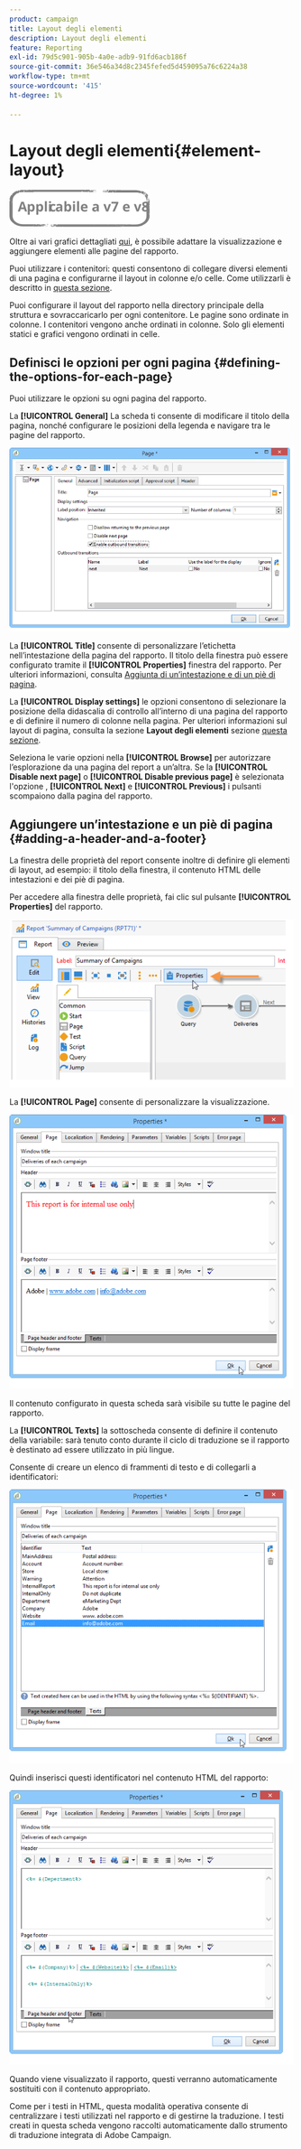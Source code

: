 ```yaml
---
product: campaign
title: Layout degli elementi
description: Layout degli elementi
feature: Reporting
exl-id: 79d5c901-905b-4a0e-adb9-91fd6acb186f
source-git-commit: 36e546a34d8c2345fefed5d459095a76c6224a38
workflow-type: tm+mt
source-wordcount: '415'
ht-degree: 1%

---
```


# Layout degli elementi{#element-layout}

![](../../assets/common.svg)

Oltre ai vari grafici dettagliati [qui](../../reporting/using/creating-a-chart.md#chart-types-and-variants), è possibile adattare la visualizzazione e aggiungere elementi alle pagine del rapporto.

Puoi utilizzare i contenitori: questi consentono di collegare diversi elementi di una pagina e configurarne il layout in colonne e/o celle. Come utilizzarli è descritto in [questa sezione](../../web/using/defining-web-forms-layout.md#creating-containers).

Puoi configurare il layout del rapporto nella directory principale della struttura e sovraccaricarlo per ogni contenitore. Le pagine sono ordinate in colonne. I contenitori vengono anche ordinati in colonne. Solo gli elementi statici e grafici vengono ordinati in celle.

## Definisci le opzioni per ogni pagina {#defining-the-options-for-each-page}

Puoi utilizzare le opzioni su ogni pagina del rapporto.

La **[!UICONTROL General]** La scheda ti consente di modificare il titolo della pagina, nonché configurare le posizioni della legenda e navigare tra le pagine del rapporto.

![](assets/s_ncs_advuser_report_wizard_022.png)

La **[!UICONTROL Title]** consente di personalizzare l’etichetta nell’intestazione della pagina del rapporto. Il titolo della finestra può essere configurato tramite il **[!UICONTROL Properties]** finestra del rapporto. Per ulteriori informazioni, consulta [Aggiunta di un’intestazione e di un piè di pagina](#adding-a-header-and-a-footer).

La **[!UICONTROL Display settings]** le opzioni consentono di selezionare la posizione della didascalia di controllo all’interno di una pagina del rapporto e di definire il numero di colonne nella pagina. Per ulteriori informazioni sul layout di pagina, consulta la sezione **Layout degli elementi** sezione [questa sezione](../../web/using/defining-web-forms-layout.md#positioning-the-fields-on-the-page).

Seleziona le varie opzioni nella **[!UICONTROL Browse]** per autorizzare l’esplorazione da una pagina del report a un’altra. Se la **[!UICONTROL Disable next page]** o **[!UICONTROL Disable previous page]** è selezionata l&#39;opzione , **[!UICONTROL Next]** e **[!UICONTROL Previous]** i pulsanti scompaiono dalla pagina del rapporto.

## Aggiungere un’intestazione e un piè di pagina {#adding-a-header-and-a-footer}

La finestra delle proprietà del report consente inoltre di definire gli elementi di layout, ad esempio: il titolo della finestra, il contenuto HTML delle intestazioni e dei piè di pagina.

Per accedere alla finestra delle proprietà, fai clic sul pulsante **[!UICONTROL Properties]** del rapporto.

![](assets/reporting_properties.png)

La **[!UICONTROL Page]** consente di personalizzare la visualizzazione.

![](assets/s_ncs_advuser_report_properties_04.png)

Il contenuto configurato in questa scheda sarà visibile su tutte le pagine del rapporto.

La **[!UICONTROL Texts]** la sottoscheda consente di definire il contenuto della variabile: sarà tenuto conto durante il ciclo di traduzione se il rapporto è destinato ad essere utilizzato in più lingue.

Consente di creare un elenco di frammenti di testo e di collegarli a identificatori:

![](assets/s_ncs_advuser_report_properties_04a.png)

Quindi inserisci questi identificatori nel contenuto HTML del rapporto:

![](assets/s_ncs_advuser_report_properties_04b.png)

Quando viene visualizzato il rapporto, questi verranno automaticamente sostituiti con il contenuto appropriato.

Come per i testi in HTML, questa modalità operativa consente di centralizzare i testi utilizzati nel rapporto e di gestirne la traduzione. I testi creati in questa scheda vengono raccolti automaticamente dallo strumento di traduzione integrata di Adobe Campaign.
